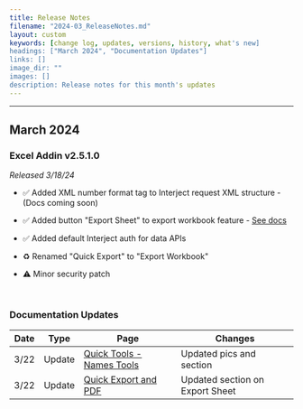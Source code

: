 ```yaml
---
title: Release Notes
filename: "2024-03_ReleaseNotes.md"
layout: custom
keywords: [change log, updates, versions, history, what's new]
headings: ["March 2024", "Documentation Updates"]
links: []
image_dir: ""
images: []
description: Release notes for this month's updates
---
```

* * *

## March 2024

### Excel Addin v2.5.1.0

_Released 3/18/24_

* ✅ Added XML number format tag to Interject request XML structure - (Docs coming soon)

* ✅ Added button "Export Sheet" to export workbook feature - [See docs](/wGetStarted/L-Export-QuickExportAndPDF.html#export-sheet)

* ✅ Added default Interject auth for data APIs

* ♻️ Renamed "Quick Export" to "Export Workbook"

* ⚠️ Minor security patch

<br>

### Documentation Updates

| Date | Type | Page | Changes |
|---|---|---|---|
| 3/22 | Update | [Quick Tools - Names Tools](/wIndex/QuickTools-Names.html#appending-a-prefix-andor-suffix-to-a-name) | Updated pics and section |
| 3/22 | Update | [Quick Export and PDF](/wGetStarted/L-Export-QuickExportAndPDF.html#export-sheet) | Updated section on Export Sheet |
